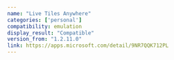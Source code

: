 ```yaml
---
name: "Live Tiles Anywhere"
categories: ['personal']
compatibility: emulation
display_result: "Compatible"
version_from: "1.2.11.0"
link: https://apps.microsoft.com/detail/9NR7QQK712PL
---
```

